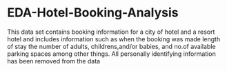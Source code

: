 # EDA-Hotel-Booking-Analysis

This data set contains booking information for a city of hotel and a resort hotel and includes information such as when the booking was made length of stay the number of adults, childrens,and/or babies, and no.of available parking spaces among other things. All personally identifying information has been removed from the data
